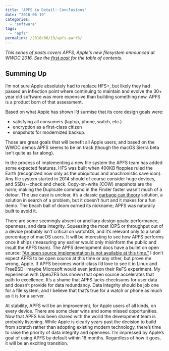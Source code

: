 ```yaml
---
title: "APFS in Detail: Conclusions"
date: "2016-06-19"
categories:
  - "software"
tags:
  - "apfs"
permalink: /2016/06/19/apfs-part6/
---
```


_This series of posts covers APFS, Apple's new filesystem announced at WWDC 2016. See the [first post]( http://dtrace.org/blogs/ahl/2016/06/19/apfs-part1) for the table of contents._

## Summing Up

I’m not sure Apple absolutely had to replace HFS+, but likely they had passed an inflection point where continuing to maintain and evolve the 30+ year old software was more expensive than building something new. APFS is a product born of that assessment.

Based on what Apple has shown I’d surmise that its core design goals were:

- satisfying all consumers (laptop, phone, watch, etc.)
- encryption as a first-class citizen
- snapshots for modernized backup.

Those are great goals that will benefit all Apple users, and based on the WWDC demos APFS seems to be on track (though the macOS Sierra beta isn’t quite as far along).

In the process of implementing a new file system the APFS team has added some expected features. HFS was built when 400KB floppies ruled the Earth (recognized now only as the ubiquitous and anachronistic save icon). Any file system started in 2014 should of course consider huge devices, and SSDs--check and check. Copy-on-write (COW) snapshots are the norm; making the Duplicate command in the Finder faster wasn’t much of a detour. The use case is unclear, it’s a classic [garbage can theory](http://faculty.babson.edu/krollag/org_site/encyclop/garbage_can.html) solution, a solution in search of a problem, but it doesn’t hurt and it makes for a fun demo. The beach ball of doom earned its nickname; APFS was naturally built to avoid it.

There are some seemingly absent or ancillary design goals: performance, openness, and data integrity. Squeezing the most IOPS or throughput out of a device probably isn’t critical on watchOS, and it’s relevant only to a small percentage of macOS users. It will be interesting to see how APFS performs once it ships (measuring any earlier would only misinform the public and insult the APFS team). The APFS development docs have a bullet on open source: [“An open source implementation is not available at this time.”](https://developer.apple.com/library/prerelease/content/documentation/FileManagement/Conceptual/APFS_Guide/UsingtheAppleFileSystem/UsingtheAppleFileSystem.html#//apple_ref/doc/uid/TP40016999-CH4-DontLinkElementID_23) I don’t expect APFS to be open source at this time or any other, but prove me wrong, Apple. If APFS becomes world-class I’d love to see it in Linux and FreeBSD--maybe Microsoft would even jettison their ReFS experiment. My experience with OpenZFS has shown that open source accelerates that path to excellence. It’s a shame that APFS lacks checksums for user data and doesn’t provide for data redundancy. Data integrity should be job one for a file system, and I believe that that’s true for a watch or phone as much as it is for a server.

At stability, APFS will be an improvement, for Apple users of all kinds, on every device. There are some clear wins and some missed opportunities. Now that APFS has been shared with the world the development team is probably listening. While Apple is clearly years past the decision to build from scratch rather than adopting existing modern technology, there’s time to raise the priority of data integrity and openness. I’m impressed by Apple’s goal of using APFS by default within 18 months. Regardless of how it goes, it will be an exciting transition.
